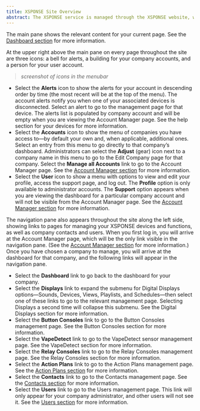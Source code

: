 ```yaml
---
title: XSPONSE Site Overview
abstract: The XSPONSE service is managed through the XSPONSE website, which provides a dashboard through which you can access various components relevant to your devices. The site features a consistent look and feel, with every page providing the same base functions, to make navigation easier.
---
```

The main pane shows the relevant content for your current page. See the [Dashboard section](dashboard.md) for more information.

At the upper right above the main pane on every page throughout the site are three icons: a bell for alerts, a building for your company accounts, and a person for your user account.
> _screenshot of icons in the menubar_

-	Select the **Alerts** icon to show the alerts for your account in descending order by time (the most recent will be at the top of the menu). The account alerts notify you when one of your associated devices is disconnected. Select an alert to go to the management page for that device. The alerts list is populated by company account and will be empty when you are viewing the Account Manager page. See the help section for your devices for more information.
-	Select the **Accounts** icon to show the menu of companies you have access to—by default your own and, when applicable, additional ones. Select an entry from this menu to go directly to that company’s dashboard. Administrators can select the **Adjust** (gear) icon next to a company name in this menu to go to the Edit Company page for that company. Select the **Manage all Accounts** link to go to the Account Manager page. See the [Account Manager section](account-manager.md) for more information.
-	Select the **User** icon to show a menu with options to view and edit your profile, access the support page, and log out. The **Profile** option is only available to administrator accounts. The **Support** option appears when you are viewing the dashboard for a particular company account and will not be visible from the Account Manager page. See the [Account Manager section](account-manager.md) for more information.

The navigation pane also appears throughout the site along the left side, showing links to pages for managing your XSPONSE devices and functions, as well as company contacts and users. When you first log in, you will arrive at the Account Manager page, which will be the only link visible in the navigation pane. (See the [Account Manager section](account-manager.md) for more information.) Once you have chosen a company to manage, you will arrive at the dashboard for that company, and the following links will appear in the navigation pane.
-	Select the **Dashboard** link to go back to the dashboard for your company.
-	Select the **Displays** link to expand the submenu for Digital Displays options—Sounds, Devices, Views, Playlists, and Schedules—then select one of these links to go to the relevant management page. Selecting Displays a second time will collapse this submenu. See the Digital Displays section for more information.
-	Select the **Button Consoles** link to go to the Button Consoles management page. See the Button Consoles section for more information.
-	Select the **VapeDetect** link to go to the VapeDetect sensor management page. See the VapeDetect section for more information.
-	Select the **Relay Consoles** link to go to the Relay Consoles management page. See the Relay Consoles section for more information.
-	Select the **Action Plans** link to go to the Action Plans management page. See the [Action Plans section](action-plans.md) for more information.
-	Select the **Contacts** link to go to the Contacts management page. See the [Contacts section](contacts-management.md) for more information.
-	Select the **Users** link to go to the Users management page. This link will only appear for your company administrator, and other users will not see it. See the [Users section](users-management.md) for more information.
